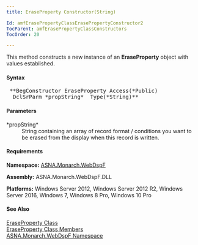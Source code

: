 ```yaml
---
title: EraseProperty Constructor(String)

Id: amfErasePropertyClassErasePropertyConstructor2
TocParent: amfErasePropertyClassConstructors
TocOrder: 20

---
```


This method constructs a new instance of an **EraseProperty** object with values established.

#### Syntax
<pre class="prettyprint"> **BegConstructor EraseProperty Access(*Public)
  DclSrParm *propString*  Type(*String)** </pre>

#### Parameters
<dl>
        <dt>
 *propString* 
        </dt>
        <dd>String containing an array of record format /
        conditions you want to be erased from the display when this
        record is written.</dd>
</dl>

#### Requirements
**Namespace:** [ASNA.Monarch.WebDspF](amfWebDspFNamespace.html)

**Assembly:** ASNA.Monarch.WebDspF.DLL

**Platforms:** Windows Server 2012, Windows Server 2012 R2, Windows Server 2016, Windows 7, Windows 8 Pro, Windows 10 Pro

#### See Also
[EraseProperty Class](amfErasePropertyClass.html) <br clear="none" /> [EraseProperty Class Members](amfErasePropertyClassMembers.html) <br clear="none" /> [ASNA.Monarch.WebDspF Namespace](amfWebDspFNamespace.html) 
